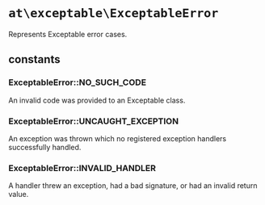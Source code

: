`at\exceptable\ExceptableError`
===================================

Represents Exceptable error cases.

constants
---------

### ExceptableError::NO_SUCH_CODE
An invalid code was provided to an Exceptable class.

### ExceptableError::UNCAUGHT_EXCEPTION
An exception was thrown which no registered exception handlers successfully handled.

### ExceptableError::INVALID_HANDLER
A handler threw an exception, had a bad signature, or had an invalid return value.
